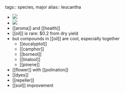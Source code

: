 tags:: species, major
alias:: leucantha

- ![](https://peach-geographical-bat-397.mypinata.cloud/ipfs/QmbC3z3oJ481Dri3mR5GYqscD9vYSGTeRZwimMauBNaAha)
- ![](https://peach-geographical-bat-397.mypinata.cloud/ipfs/Qmbrsbp8x7WqDZ28yGLxVwFVLvTpbYN4qidK4Jychpargk)
- [[aroma]] and [[health]]
- [[oil]] is rare: $0.2 from dry yield
- but compounds in [[oil]] are cool, especially together
	- [[eucalyptol]]
	- [[camphor]]
	- [[borneol]]
	- [[linalool]]
	- [[pinene]]
- [[flower]] with [[polination]]
- [[dyes]]
- [[repeller]]
- [[soil]] improvement